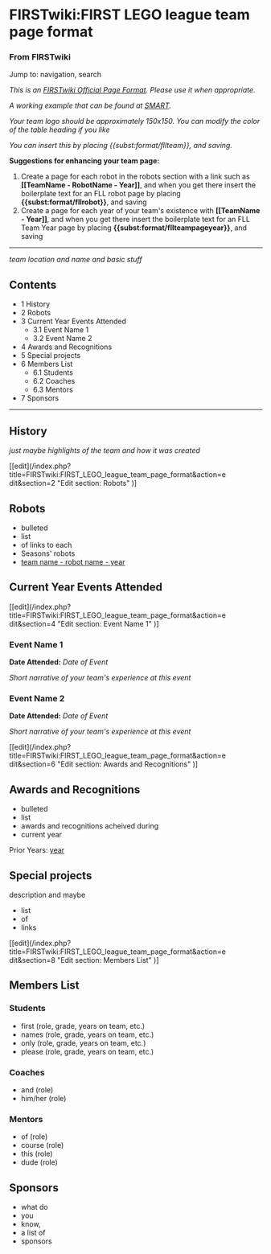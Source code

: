 # FIRSTwiki:FIRST LEGO league team page format

### From FIRSTwiki

Jump to: navigation, search

_This is an [FIRSTwiki Official Page Format](FIRSTwiki:Page_formats
"FIRSTwiki:Page formats" ). Please use it when appropriate._

_A working example that can be found at [SMART](SMART "SMART" )._

_Your team logo should be approximately 150x150. You can modify the color of
the table heading if you like_

_You can insert this by placing {{subst:format/fllteam}}, and saving._

**Suggestions for enhancing your team page:**

    

  1. Create a page for each robot in the robots section with a link such as **[[TeamName - RobotName - Year]]**, and when you get there insert the boilerplate text for an FLL robot page by placing **{{subst:format/fllrobot}}**, and saving 
  2. Create a page for each year of your team's existence with **[[TeamName - Year]]**, and when you get there insert the boilerplate text for an FLL Team Year page by placing **{{subst:format/fllteampageyear}}**, and saving 

* * *

  
_team location and name and basic stuff_

## Contents

  * 1 History
  * 2 Robots
  * 3 Current Year Events Attended
    * 3.1 Event Name 1
    * 3.2 Event Name 2
  * 4 Awards and Recognitions
  * 5 Special projects
  * 6 Members List
    * 6.1 Students
    * 6.2 Coaches
    * 6.3 Mentors
  * 7 Sponsors  
---  
  

## History

_just maybe highlights of the team and how it was created_

[[edit](/index.php?title=FIRSTwiki:FIRST_LEGO_league_team_page_format&action=e
dit&section=2 "Edit section: Robots" )]

## Robots

  * bulleted 
  * list 
  * of links to each 
  * Seasons' robots 
  * [team name - robot name - year](/index.php?title=FIRSTwiki:FLL_robot_page_format&action=edit "FIRSTwiki:FLL robot page format" )


## Current Year Events Attended

[[edit](/index.php?title=FIRSTwiki:FIRST_LEGO_league_team_page_format&action=e
dit&section=4 "Edit section: Event Name 1" )]

### Event Name 1

**Date Attended:** _Date of Event_

_Short narrative of your team's experience at this event_


### Event Name 2

**Date Attended:** _Date of Event_

_Short narrative of your team's experience at this event_

  

[[edit](/index.php?title=FIRSTwiki:FIRST_LEGO_league_team_page_format&action=e
dit&section=6 "Edit section: Awards and Recognitions" )]

## Awards and Recognitions

  * bulleted 
  * list 
  * awards and recognitions acheived during 
  * current year 

Prior Years: [year](FIRSTwiki:FLL_yearly_team_page_format
"FIRSTwiki:FLL yearly team page format" )


## Special projects

description and maybe

  * list 
  * of 
  * links 

[[edit](/index.php?title=FIRSTwiki:FIRST_LEGO_league_team_page_format&action=e
dit&section=8 "Edit section: Members List" )]

## Members List


### Students

  * first (role, grade, years on team, etc.) 
  * names (role, grade, years on team, etc.) 
  * only (role, grade, years on team, etc.) 
  * please (role, grade, years on team, etc.) 


### Coaches

  * and (role) 
  * him/her (role) 


### Mentors

  * of (role) 
  * course (role) 
  * this (role) 
  * dude (role) 


## Sponsors

  * what do 
  * you 
  * know, 
  * a list of 
  * sponsors 


